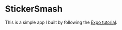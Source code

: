 # StickerSmash

This is a simple app I built by following the [Expo tutorial](https://docs.expo.dev/tutorial/introduction/).
